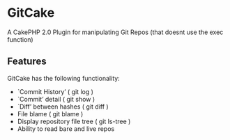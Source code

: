 GitCake
=======

A CakePHP 2.0 Plugin for manipulating Git Repos (that doesnt use the exec function)

Features
--------

GitCake has the following functionality:
* `Commit History’ ( git log )
* `Commit’ detail ( git show )
* `Diff’ between hashes ( git diff )
* File blame ( git blame )
* Display repository file tree ( git ls-tree )
* Ability to read bare and live repos